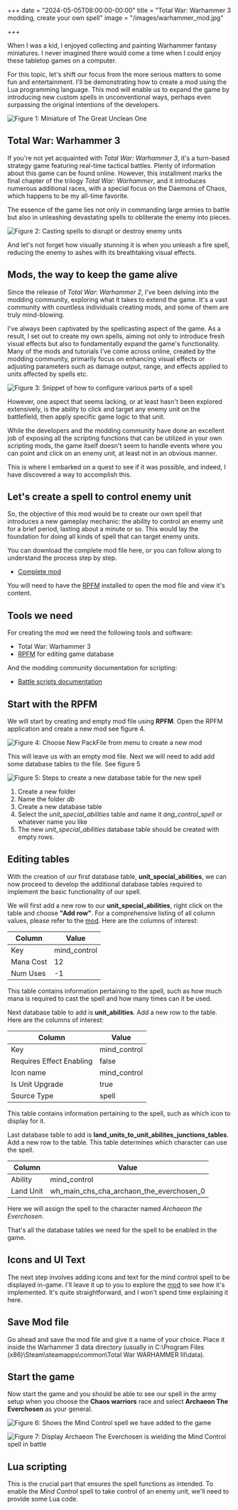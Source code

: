+++
date = "2024-05-05T08:00:00-00:00"
title = "Total War: Warhammer 3 modding, create your own spell"
image = "/images/warhammer_mod.jpg"

+++

When I was a kid, I enjoyed collecting and painting Warhammer fantasy miniatures. I never imagined there would come a time when I could enjoy these tabletop games on a computer.

For this topic, let's shift our focus from the more serious matters to some fun and entertainment. I'll be demonstrating how to create a mod using the Lua programming language. This mod will enable us to expand the game by introducing new custom spells in unconventional ways, perhaps even surpassing the original intentions of the developers.

![](/images/great_unclean_one.jpg "Figure 1: Miniature of The Great Unclean One")

## Total War: Warhammer 3

If you're not yet acquainted with *Total War: Warhammer 3*, it's a turn-based strategy game featuring real-time tactical battles. Plenty of information about this game can be found online. However, this installment marks the final chapter of the trilogy *Total War: Warhammer*, and it introduces numerous additional races, with a special focus on the Daemons of Chaos, which happens to be my all-time favorite.

The essence of the game lies not only in commanding large armies to battle but also in unleashing devastating spells to obliterate the enemy into pieces.

![](/images/warhammer_spells.jpg "Figure 2: Casting spells to disrupt or destroy enemy units")

And let's not forget how visually stunning it is when you unleash a fire spell, reducing the enemy to ashes with its breathtaking visual effects.

## Mods, the way to keep the game alive

Since the release of *Total War: Warhammer 2*, I've been delving into the modding community, exploring what it takes to extend the game. It's a vast community with countless individuals creating mods, and some of them are truly mind-blowing.

I've always been captivated by the spellcasting aspect of the game. As a result, I set out to create my own spells, aiming not only to introduce fresh visual effects but also to fundamentally expand the game's functionality. Many of the mods and tutorials I've come across online, created by the modding community, primarily focus on enhancing visual effects or adjusting parameters such as damage output, range, and effects applied to units affected by spells etc.

![](/images/special_abilities_db.png "Figure 3: Snippet of how to configure various parts of a spell")

However, one aspect that seems lacking, or at least hasn't been explored extensively, is the ability to click and target any enemy unit on the battlefield, then apply specific game logic to that unit.

While the developers and the modding community have done an excellent job of exposing all the scripting functions that can be utilized in your own scripting mods, the game itself doesn't seem to handle events where you can point and click on an enemy unit, at least not in an obvious manner.

This is where I embarked on a quest to see if it was possible, and indeed, I have discovered a way to accomplish this.

## Let's create a spell to control enemy unit

So, the objective of this mod would be to create our own spell that introduces a new gameplay mechanic: the ability to control an enemy unit for a brief period, lasting about a minute or so. This would lay the foundation for doing all kinds of spell that can target enemy units.

You can download the complete mod file here, or you can follow along to understand the process step by step.

- [Complete mod]()

You will need to have the [RPFM](https://github.com/Frodo45127/rpfm) installed to open the mod file and view it's content.

## Tools we need

For creating the mod we need the following tools and software:

- Total War: Warhammer 3
- [RPFM](https://github.com/Frodo45127/rpfm) for editing game database

And the modding community documentation for scripting:

- [Battle scripts documentation](https://chadvandy.github.io/tw_modding_resources/WH3/battle/battle_index.html)

## Start with the RPFM 

We will start by creating and empty mod file using **RPFM**. Open the RPFM application and create a new mod see figure 4.

![](/images/new_packfile.png "Figure 4: Choose New PackFile from menu to create a new mod")

This will leave us with an empty mod file. Next we will need to add add some database tables to the file. See figure 5

![](/images/rpfm_create_unit_special_ability_db.png "Figure 5: Steps to create a new database table for the new spell")

1. Create a new folder
2. Name the folder *db*
3. Create a new database table
4. Select the *unit_special_abilities* table and name it *ang_control_spell* or whatever name you like
5. The new *unit_special_abilities* database table should be created with empty rows.

## Editing tables

With the creation of our first database table, **unit_special_abilities**, we can now proceed to develop the additional database tables required to implement the basic functionality of our spell.

We will first add a new row to our **unit_special_abilities**, right click on the table and choose **"Add row"**. For a comprehensive listing of all column values, please refer to the [mod](). Here are the columns of interest:

| Column      | Value |
| -------------- | ----------- |
| Key            | mind_control |
| Mana Cost      | 12        |
| Num Uses      | -1 |

This table contains information pertaining to the spell, such as how much mana is required to cast the spell and how many times can it be used.

Next database table to add is **unit_abilities**. Add a new row to the table. Here are the columns of interest:

| Column      | Value |
| -------------- | ----------- |
| Key            | mind_control |
| Requires Effect Enabling      | false        |
| Icon name      | mind_control |
| Is Unit Upgrade | true |
| Source Type | spell |

This table contains information pertaining to the spell, such as which icon to display for it.

Last database table to add is **land_units_to_unit_abilites_junctions_tables**. Add a new row to the table. This table determines which character can use the spell.

| Column      | Value |
| -------------- | ----------- |
| Ability            | mind_control |
| Land Unit            | wh_main_chs_cha_archaon_the_everchosen_0 |

Here we will assign the spell to the character named *Archaeon the Everchosen*.

That's all the database tables we need for the spell to be enabled in the game.

## Icons and UI Text

The next step involves adding icons and text for the mind control spell to be displayed in-game. I'll leave it up to you to explore the [mod]() to see how it's implemented. It's quite straightforward, and I won't spend time explaining it here.

## Save Mod file

Go ahead and save the mod file and give it a name of your choice. Place it inside the Warhammer 3 data directory (usually in C:\Program Files (x86)\Steam\steamapps\common\Total War WARHAMMER III\data).

## Start the game

Now start the game and you should be able to see our spell in the army setup when you choose the **Chaos warriors** race and select **Archaeon The Everchosen** as your general.

![](/images/mind_control_spell.png "Figure 6: Shows the Mind Control spell we have added to the game")

![](/images/mind_control_spell_in_game.png "Figure 7: Display Archaeon The Everchosen is wielding the Mind Control spell in battle")

## Lua scripting

This is the crucial part that ensures the spell functions as intended. To enable the *Mind Control* spell to take control of an enemy unit, we'll need to provide some Lua code.


